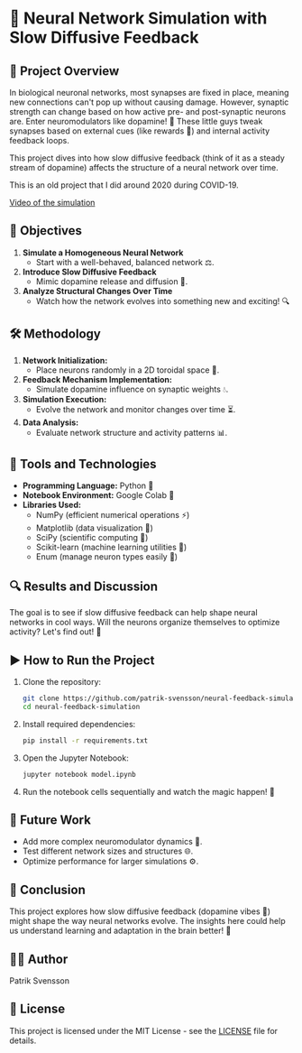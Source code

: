 # 🧠 Neural Network Simulation with Slow Diffusive Feedback

## 🚀 Project Overview

In biological neuronal networks, most synapses are fixed in place, meaning new connections can't pop up without causing damage. However, synaptic strength can change based on how active pre- and post-synaptic neurons are. Enter neuromodulators like dopamine! 🧪 These little guys tweak synapses based on external cues (like rewards 🎯) and internal activity feedback loops. 

This project dives into how slow diffusive feedback (think of it as a steady stream of dopamine) affects the structure of a neural network over time.

This is an old project that I did around 2020 during COVID-19.

[Video of the simulation]([https://drive.google.com/file/d/YOUR_VIDEO_ID/view](https://drive.google.com/file/d/1E-0OKZkcOjfbWAZLLxf-PJ1_eS7Y_e8a/view?usp=share_link))

## 🎯 Objectives

1. **Simulate a Homogeneous Neural Network**  
   - Start with a well-behaved, balanced network ⚖️.
2. **Introduce Slow Diffusive Feedback**  
   - Mimic dopamine release and diffusion 🧬.
3. **Analyze Structural Changes Over Time**  
   - Watch how the network evolves into something new and exciting! 🔍

## 🛠️ Methodology

1. **Network Initialization:**  
   - Place neurons randomly in a 2D toroidal space 📍.
2. **Feedback Mechanism Implementation:**  
   - Simulate dopamine influence on synaptic weights 💧.
3. **Simulation Execution:**  
   - Evolve the network and monitor changes over time ⏳.
4. **Data Analysis:**  
   - Evaluate network structure and activity patterns 📊.

## 🧰 Tools and Technologies

- **Programming Language:** Python 🐍
- **Notebook Environment:** Google Colab 📓
- **Libraries Used:**
  - NumPy (efficient numerical operations ⚡)
  - Matplotlib (data visualization 🎨)
  - SciPy (scientific computing 🧪)
  - Scikit-learn (machine learning utilities 🤖)
  - Enum (manage neuron types easily 🔢)

## 🔍 Results and Discussion

The goal is to see if slow diffusive feedback can help shape neural networks in cool ways. Will the neurons organize themselves to optimize activity? Let's find out! 🧐

## ▶️ How to Run the Project

1. Clone the repository:
   ```bash
   git clone https://github.com/patrik-svensson/neural-feedback-simulation.git
   cd neural-feedback-simulation
   ```
2. Install required dependencies:
   ```bash
   pip install -r requirements.txt
   ```
3. Open the Jupyter Notebook:
   ```bash
   jupyter notebook model.ipynb
   ```
4. Run the notebook cells sequentially and watch the magic happen! 🎉

## 🚧 Future Work

- Add more complex neuromodulator dynamics 🔄.
- Test different network sizes and structures 🌐.
- Optimize performance for larger simulations ⚙️.

## 🎉 Conclusion

This project explores how slow diffusive feedback (dopamine vibes 🎵) might shape the way neural networks evolve. The insights here could help us understand learning and adaptation in the brain better! 🧩

## 👩‍💻 Author

Patrik Svensson

## 📜 License

This project is licensed under the MIT License - see the [LICENSE](LICENSE) file for details.


